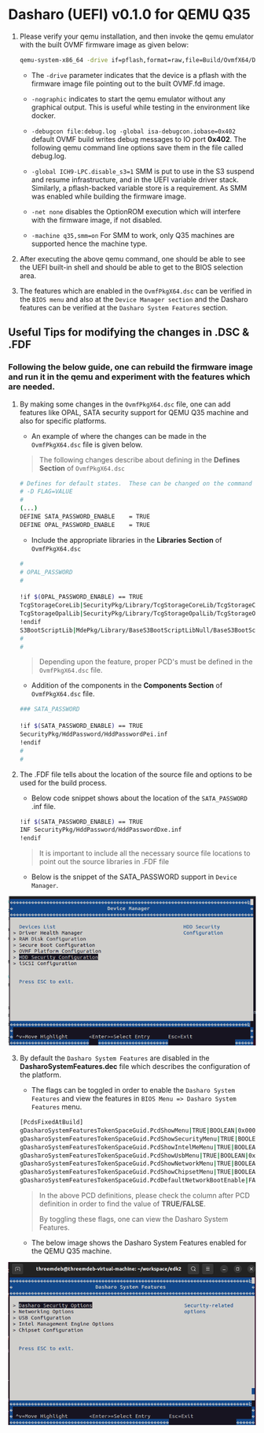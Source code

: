 # Dasharo (UEFI) v0.1.0 for QEMU Q35


1.  Please verify your qemu installation, and then invoke the qemu emulator with the built OVMF firmware image as given below:
    
	```bash 
	qemu-system-x86_64 -drive if=pflash,format=raw,file=Build/OvmfX64/DEBUG_GCC5/FV/OVMF.fd -nographic -debugcon file:debug.log -global isa-debugcon.iobase=0x402 -global ICH9-LPC.disable_s3=1 -net none -machine q35,smm=on
	```
	
	*  The `-drive` parameter indicates that the device is a pflash with the firmware image file pointing out to the built OVMF.fd image.
	
	* `-nographic` indicates to start the qemu emulator without any graphical output. This is useful while testing in the environment like docker.
	
	* `-debugcon file:debug.log -global isa-debugcon.iobase=0x402` default OVMF build writes debug messages to IO port **0x402**. The following qemu command line options save them in the file called debug.log.
	
	* `-global ICH9-LPC.disable_s3=1` SMM is put to use in the S3 suspend and resume infrastructure, and in the UEFI variable driver stack. Similarly, a pflash-backed variable store is a requirement. As SMM was enabled while building the firmware image.
	
	* `-net none` disables the OptionROM execution which will interfere with the firmware image, if not disabled.
	
	* `-machine q35,smm=on` For SMM to work, only Q35 machines are supported hence the machine type.

2. After executing the above qemu command, one should be able to see the UEFI built-in shell and should be able to get to the BIOS selection area.

3. The features which are enabled in the `OvmfPkgX64.dsc` can be verified in the `BIOS menu` and also at the `Device Manager section` and the Dasharo features can be verified at the `Dasharo System Features` section.



## Useful Tips for modifying the changes in .DSC & .FDF


### Following the below guide, one can rebuild the firmware image and run it in the qemu and experiment with the features which are needed.


1.  By making some changes in the `OvmfPkgX64.dsc` file, one can add features like OPAL, SATA security support for QEMU Q35 machine and also for specific platforms. 

	* An example of where the changes can be made in the `OvmfPkgX64.dsc` file is given below. 
	
	> The following changes describe about defining in the **Defines Section** of `OvmfPkgX64.dsc`
	
	```bash
  	# Defines for default states.  These can be changed on the command line.
  	# -D FLAG=VALUE
  	#
  	(...)
  	DEFINE SATA_PASSWORD_ENABLE    = TRUE
  	DEFINE OPAL_PASSWORD_ENABLE    = TRUE
	```
	
	
	* Include the appropriate libraries in the **Libraries Section** of `OvmfPkgX64.dsc`
	
	```bash
	#
	# OPAL_PASSWORD
	#

	!if $(OPAL_PASSWORD_ENABLE) == TRUE
	TcgStorageCoreLib|SecurityPkg/Library/TcgStorageCoreLib/TcgStorageCoreLib.inf
	TcgStorageOpalLib|SecurityPkg/Library/TcgStorageOpalLib/TcgStorageOpalLib.inf
	!endif
	S3BootScriptLib|MdePkg/Library/BaseS3BootScriptLibNull/BaseS3BootScriptLibNull.inf
	#
	#
	```
	
	> Depending upon the feature, proper PCD's must be defined in the `OvmfPkgX64.dsc` file. 
	
	
	* Addition of the components in the **Components Section** of `OvmfPkgX64.dsc` file.
	
	```bash
	### SATA_PASSWORD
	
	!if $(SATA_PASSWORD_ENABLE) == TRUE
	SecurityPkg/HddPassword/HddPasswordPei.inf
	!endif
	#
	#
	```
	
2.  The .FDF file tells about the location of the source file and options to be used for the build process.

	* Below code snippet shows about the location of the `SATA_PASSWORD` .inf file.
	
	```bash
	!if $(SATA_PASSWORD_ENABLE) == TRUE
	INF SecurityPkg/HddPassword/HddPasswordDxe.inf
	!endif
	```
	
	> It is important to include all the necessary source file locations to point out the source libraries in .FDF file
	
	* Below is the snippet of the SATA_PASSWORD support in `Device Manager`.
	
![SATA_PASSWORD](images/q35-dasharo-device-manager.png)
	
	

3.  By default the `Dasharo System Features` are disabled in the **DasharoSystemFeatures.dec** file which describes the configuration of the platform.

	* The flags can be toggled in order to enable the `Dasharo System Features` and view the features in `BIOS Menu => Dasharo System Features` menu.
	
	```bash
	[PcdsFixedAtBuild]
	gDasharoSystemFeaturesTokenSpaceGuid.PcdShowMenu|TRUE|BOOLEAN|0x00000001
	gDasharoSystemFeaturesTokenSpaceGuid.PcdShowSecurityMenu|TRUE|BOOLEAN|0x00000002
	gDasharoSystemFeaturesTokenSpaceGuid.PcdShowIntelMeMenu|TRUE|BOOLEAN|0x00000003
	gDasharoSystemFeaturesTokenSpaceGuid.PcdShowUsbMenu|TRUE|BOOLEAN|0x00000004
	gDasharoSystemFeaturesTokenSpaceGuid.PcdShowNetworkMenu|TRUE|BOOLEAN|0x00000005
	gDasharoSystemFeaturesTokenSpaceGuid.PcdShowChipsetMenu|TRUE|BOOLEAN|0x00000006
	gDasharoSystemFeaturesTokenSpaceGuid.PcdDefaultNetworkBootEnable|FALSE|BOOLEAN|0x00000007
	```

	> In the above PCD definitions, please check the column after PCD definition in order to find the value of **TRUE/FALSE**. 
	>
	> By toggling these flags, one can view the Dasharo System Features.
	
	* The below image shows the Dasharo System Features enabled for the QEMU Q35 machine.
	
![DasharoSystemFeatures](images/q35-dasharo-features.png)

